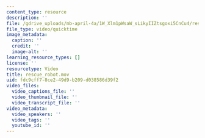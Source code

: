 ```yaml
---
content_type: resource
description: ''
file: /gdrive_uploads/mb-april-4a/1W_Xlm1pWsaW_sLikyIIZtsgoxi5CnCu4/rescue_robot.mov
file_type: video/quicktime
image_metadata:
  caption: ''
  credit: ''
  image-alt: ''
learning_resource_types: []
license: ''
resourcetype: Video
title: rescue_robot.mov
uid: fdc9cff7-8ce2-49d9-b209-d038586d39f2
video_files:
  video_captions_file: ''
  video_thumbnail_file: ''
  video_transcript_file: ''
video_metadata:
  video_speakers: ''
  video_tags: ''
  youtube_id: ''
---
```

